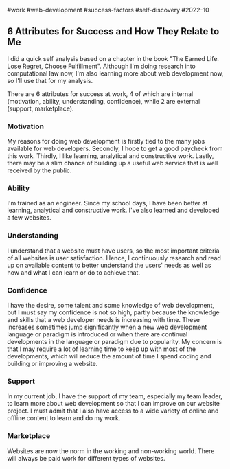 #work
#web-development
#success-factors
#self-discovery
#2022-10

## 6 Attributes for Success and How They Relate to Me

I did a quick self analysis based on a chapter in the book "The Earned Life.  Lose Regret, Choose Fulfillment".  Although I'm doing research into computational law now, I'm also learning more about web development now, so I'll use that for my analysis.

There are 6 attributes for success at work, 4 of which are internal (motivation, ability, understanding, confidence), while 2 are external (support, marketplace).

### Motivation
My reasons for doing web development is firstly tied to the many jobs available for web developers.  Secondly, I hope to get a good paycheck from this work.  Thirdly, I like learning, analytical and constructive work.  Lastly, there may be a slim chance of building up a useful web service that is well received by the public.

### Ability
I'm trained as an engineer.  Since my school days, I have been better at learning, analytical and constructive work.  I've also learned and developed a few websites.

### Understanding
I understand that a website must have users, so the most important criteria of all websites is user satisfaction.  Hence, I continuously research and read up on available content to better understand the users' needs as well as how and what I can learn or do to achieve that.

### Confidence
I have the desire, some talent and some knowledge of web development, but I must say my confidence is not so high, partly because the knowledge and skills that a web developer needs is increasing with time.  These increases sometimes jump significantly when a new web development language or paradigm is introduced or when there are continual developments in the language or paradigm due to popularity.  My concern is that I may require a lot of learning time to keep up with most of the developments, which will reduce the amount of time I spend coding and building or improving a website.

### Support
In my current job, I have the support of my team, especially my team leader, to learn more about web development so that I can improve on our website project.  I must admit that I also have access to a wide variety of online and offline content to learn and do my work.

### Marketplace
Websites are now the norm in the working and non-working world.  There will always be paid work for different types of websites.



